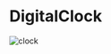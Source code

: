 # DigitalClock

![clock](https://user-images.githubusercontent.com/74706560/172180974-8c53361d-f979-4cd7-a18a-ec81aba21fd7.JPG)
